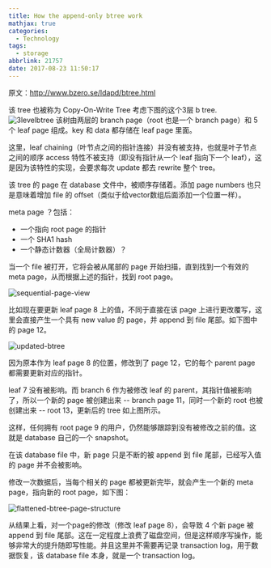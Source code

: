 ```yaml
---
title: How the append-only btree work
mathjax: true
categories:
  - Technology
tags:
  - storage
abbrlink: 21757
date: 2017-08-23 11:50:17
---
```


原文：http://www.bzero.se/ldapd/btree.html

该 tree 也被称为 Copy-On-Write Tree
考虑下图的这个3层 b tree.
![3levelbtree](http://www.bzero.se/ldapd/how-the-btree-works.png)
该树由两层的 branch page（root 也是一个 branch page）和 5 个 leaf page 组成。key 和 data 都存储在 leaf page 里面。
<!-- more -->
这里，leaf chaining（叶节点之间的指针连接）并没有被支持，也就是叶子节点之间的顺序 access 特性不被支持（即没有指针从一个 leaf 指向下一个 leaf），这是因为该特性的实现，会要求每次 update 都去 rewrite 整个 tree。

该 tree 的 page 在 database 文件中，被顺序存储着。添加 page numbers 也只是意味着增加 file 的 offset（类似于给vector数组后面添加一个位置一样）。

meta page ？包括：
- 一个指向 root page 的指针
- 一个 SHA1 hash
- 一个静态计数器（全局计数器）？

当一个 file 被打开，它将会被从尾部的 page 开始扫描，直到找到一个有效的 meta page，从而根据上述的指针，找到 root page。

![sequential-page-view](http://www.bzero.se/ldapd/sequential-page-view.png)

比如现在要更新 leaf page 8 上的值，不同于直接在该 page 上进行更改覆写，这里会直接产生一个具有 new value 的 page，并 append 到 file 尾部。如下图中的 page 12。

![updated-btree](http://www.bzero.se/ldapd/updated-btree.png)

因为原本作为 leaf page 8 的位置，修改到了 page 12，它的每个 parent page 都需要更新对应的指针。

leaf 7 没有被影响。而 branch 6 作为被修改 leaf 的 parent，其指针值被影响了，所以一个新的 page 被创建出来 -- branch page 11，同时一个新的 root 也被创建出来 -- root 13，更新后的 tree 如上图所示。

这样，任何拥有 root page 9 的用户，仍然能够跟踪到没有被修改之前的值。这就是 database 自己的一个 snapshot。

在该 database file 中，新 page 只是不断的被 append 到 file 尾部，已经写入值的 page 并不会被影响。

修改一次数据后，当每个相关的 page 都被更新完毕，就会产生一个新的 meta page，指向新的 root page，如下图：

![flattened-btree-page-structure](http://www.bzero.se/ldapd/flattened-btree-page-structure.png)

从结果上看，对一个page的修改（修改 leaf page 8），会导致 4 个新 page 被 append 到 file 尾部。这在一定程度上浪费了磁盘空间，但是这样顺序写操作，能够非常大的提升随即写性能。并且这里并不需要再记录 transaction log，用于数据恢复，该 database file 本身，就是一个 transaction log。
